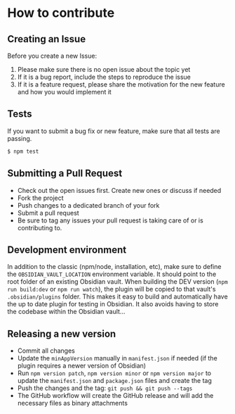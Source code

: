 # How to contribute

## Creating an Issue

Before you create a new Issue:

1. Please make sure there is no open issue about the topic yet
2. If it is a bug report, include the steps to reproduce the issue
3. If it is a feature request, please share the motivation for the new feature and how you would implement it

## Tests

If you want to submit a bug fix or new feature, make sure that all tests are passing.

```bash
$ npm test
```

## Submitting a Pull Request

- Check out the open issues first. Create new ones or discuss if needed
- Fork the project
- Push changes to a dedicated branch of your fork
- Submit a pull request
- Be sure to tag any issues your pull request is taking care of or is contributing to.

## Development environment

In addition to the classic (npm/node, installation, etc), make sure to define the `OBSIDIAN_VAULT_LOCATION` environment variable. It should point to the root folder of an existing Obsidian vault. When building the DEV version (`npm run build:dev` or `npm run watch`), the plugin will be copied to that vault's `.obsidian/plugins` folder. This makes it easy to build and automatically have the up to date plugin for testing in Obsidian. It also avoids having to store the codebase within the Obsidian vault...

## Releasing a new version

- Commit all changes
- Update the `minAppVersion` manually in `manifest.json` if needed (if the plugin requires a newer version of Obsidian)
- Run `npm version patch`, `npm version minor` or `npm version major` to update the `manifest.json` and `package.json` files and create the tag
- Push the changes and the tag: `git push && git push --tags`
- The GitHub workflow will create the GitHub release and will add the necessary files as binary attachments
